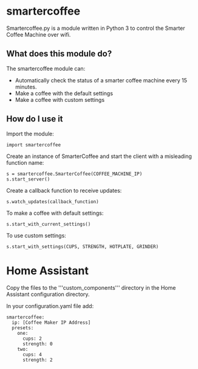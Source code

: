 # smartercoffee

Smartercoffee.py is a module written in Python 3 to control the Smarter Coffee Machine over wifi.

## What does this module do?

The smartercoffee module can:

* Automatically check the status of a smarter coffee machine every 15 minutes.
* Make a coffee with the default settings
* Make a coffee with custom settings

## How do I use it


Import the module:

    import smartercoffee

Create an instance of SmarterCoffee and start the client with a misleading function name:

    s = smartercoffee.SmarterCoffee(COFFEE_MACHINE_IP)
    s.start_server()

Create a callback function to receive updates:

    s.watch_updates(callback_function)

To make a coffee with default settings:

    s.start_with_current_settings()

To use custom settings:

    s.start_with_settings(CUPS, STRENGTH, HOTPLATE, GRINDER)

# Home Assistant

Copy the files to the '''custom_components''' directory in the Home Assistant configuration directory.

In your configuration.yaml file add:

    smartercoffee:
      ip: [Coffee Maker IP Address]
      presets:
        one:
          cups: 2
          strength: 0
        two:
          cups: 4
          strength: 2
